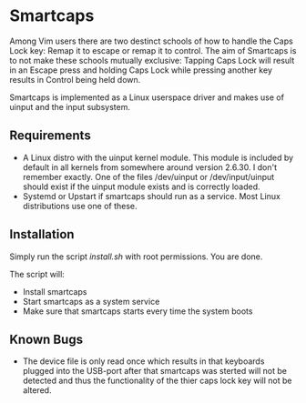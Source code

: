 Smartcaps 
========= 

Among Vim users there are two destinct schools of how to handle the Caps Lock
key: Remap it to escape or remap it to control.  The aim of Smartcaps is to not
make these schools mutually exclusive: Tapping Caps Lock will result in an
Escape press and holding Caps Lock while pressing another key results in
Control being held down.

Smartcaps is implemented as a Linux userspace driver and makes use of uinput
and the input subsystem.

Requirements 
------------
* A Linux distro with the uinput kernel module. This module is included by
  default in all kernels from somewhere around version 2.6.30. I don't remember
  exactly. One of the files /dev/uinput or /dev/input/uinput should exist if
  the uinput module exists and is correctly loaded.
* Systemd or Upstart if smartcaps should run as a service. Most Linux
  distributions use one of these.

Installation
------------
Simply run the script _install.sh_ with root permissions. You are done. 

The script will:
- Install smartcaps
- Start smartcaps as a system service
- Make sure that smartcaps starts every time the system boots

Known Bugs
----------
- The device file is only read once which results in that keyboards plugged into 
the USB-port after that smartcaps was sterted will not be detected and thus 
the functionality of the thier caps lock key will not be altered.
